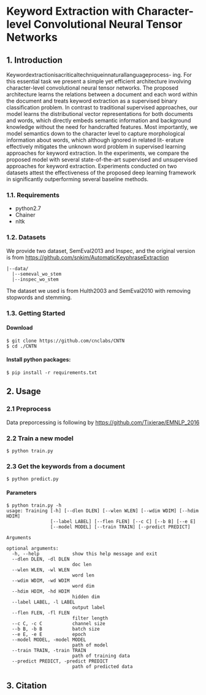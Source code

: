 # Keyword Extraction with Character-level Convolutional Neural Tensor Networks
## 1. Introduction
Keywordextractionisacriticaltechniqueinnaturallanguageprocess- ing. For this essential task we present a simple yet efficient architecture involving character-level convolutional neural tensor networks. The proposed architecture learns the relations between a document and each word within the document and treats keyword extraction as a supervised binary classification problem. In contrast to traditional supervised approaches, our model learns the distributional vector representations for both documents and words, which directly embeds semantic information and background knowledge without the need for handcrafted features.
Most importantly, we model semantics down to the character level to capture morphological information about words, which although ignored in related lit- erature effectively mitigates the unknown word problem in supervised learning approaches for keyword extraction. In the experiments, we compare the proposed model with several state-of-the-art supervised and unsupervised approaches for keyword extraction. Experiments conducted on two datasets attest the effectiveness of the proposed deep learning framework in significantly outperforming several baseline methods.

### 1.1. Requirements
- python2.7
- Chainer
- nltk

### 1.2. Datasets

We provide two dataset, SemEval2013 and Inspec, and the original version is from
https://github.com/snkim/AutomaticKeyphraseExtraction

```
|--data/
  |--semeval_wo_stem
  |--inspec_wo_stem
```

The dataset we used is from Hulth2003 and SemEval2010 with removing stopwords and stemming.

### 1.3. Getting Started
#### Download
```
$ git clone https://github.com/cnclabs/CNTN
$ cd ./CNTN
```

#### Install python packages:
```
$ pip install -r requirements.txt
```

## 2. Usage
### 2.1 Preprocess 
Data preporcessing is following by 
https://github.com/Tixierae/EMNLP_2016

### 2.2 Train a new model
```
$ python train.py
```

### 2.3 Get the keywords from a document
```
$ python predict.py
```

#### Parameters
```
$ python train.py -h
usage: Training [-h] [--dlen DLEN] [--wlen WLEN] [--wdim WDIM] [--hdim HDIM]
                [--label LABEL] [--flen FLEN] [--c C] [--b B] [--e E]
                [--model MODEL] [--train TRAIN] [--predict PREDICT]

Arguments

optional arguments:
  -h, --help            show this help message and exit
  --dlen DLEN, -dl DLEN
                        doc len
  --wlen WLEN, -wl WLEN
                        word len
  --wdim WDIM, -wd WDIM
                        word dim
  --hdim HDIM, -hd HDIM
                        hidden dim
  --label LABEL, -l LABEL
                        output label
  --flen FLEN, -fl FLEN
                        filter length
  --c C, -c C           channel size
  --b B, -b B           batch size
  --e E, -e E           epoch
  --model MODEL, -model MODEL
                        path of model
  --train TRAIN, -train TRAIN
                        path of training data
  --predict PREDICT, -predict PREDICT
                        path of predicted data
```


## 3. Citation
```
```
